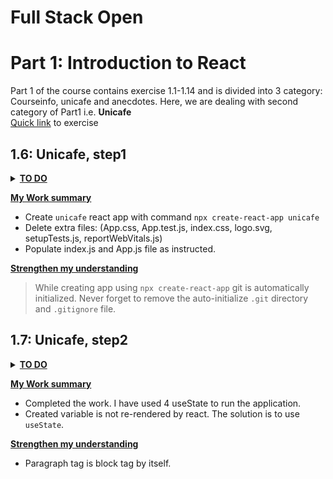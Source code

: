 # Full Stack Open

# Part 1: Introduction to React

Part 1 of the course contains exercise 1.1-1.14 and is divided into 3 category: Courseinfo, unicafe and anecdotes.
Here, we are dealing with second category of Part1 i.e. **Unicafe**  
[Quick link](https://fullstackopen.com/en/part1/a_more_complex_state_debugging_react_apps#exercises-1-6-1-14) to exercise

## 1.6: Unicafe, step1

<details><summary><u><b>TO DO</b></u></summary>

- Setup the files and folders as instructed.
- Initialize App.js file as:

  ```js
  import { useState } from "react";

  const App = () => {
    // save clicks of each button to its own state
    const [good, setGood] = useState(0);
    const [neutral, setNeutral] = useState(0);
    const [bad, setBad] = useState(0);

    return <div>code here</div>;
  };

  export default App;
  ```

- Initialize index.js file as:

  ```js
  import React from "react";

  import ReactDOM from "react-dom/client";

  import App from "./App";

  ReactDOM.createRoot(document.getElementById("root")).render(<App />);
  ```

</details>

**<u>My Work summary</u>**

- Create `unicafe` react app with command `npx create-react-app unicafe`
- Delete extra files: (App.css, App.test.js, index.css, logo.svg, setupTests.js, reportWebVitals.js)
- Populate index.js and App.js file as instructed.

**<u>Strengthen my understanding</u>**

> While creating app using `npx create-react-app` git is automatically initialized. Never forget to remove the auto-initialize `.git` directory and `.gitignore` file.

## 1.7: Unicafe, step2

<details><summary><u><b>TO DO</b></u></summary>
I have to expand my application so that it shows more statistics about the gathered feedback: the total number of collected feedback, the average score (good: 1, neutral: 0, bad: -1) and the percentage of positive feedback.

![final output](assest/image.png)

</details>

**<u>My Work summary</u>**

- Completed the work. I have used 4 useState to run the application.
- Created variable is not re-rendered by react. The solution is to use `useState`.

**<u>Strengthen my understanding</u>**

- Paragraph tag is block tag by itself.
